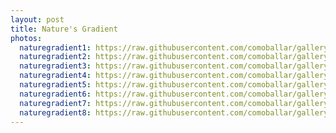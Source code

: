 ```yaml
---
layout: post
title: Nature's Gradient
photos:
  naturegradient1: https://raw.githubusercontent.com/comoballar/gallerydb/main/sky/sky01.jpg
  naturegradient2: https://raw.githubusercontent.com/comoballar/gallerydb/main/sky/sky02.jpg
  naturegradient3: https://raw.githubusercontent.com/comoballar/gallerydb/main/sky/sky04.jpg
  naturegradient4: https://raw.githubusercontent.com/comoballar/gallerydb/main/sky/sky03.jpg
  naturegradient5: https://raw.githubusercontent.com/comoballar/gallerydb/main/sky/sky06.jpg
  naturegradient6: https://raw.githubusercontent.com/comoballar/gallerydb/main/sky/sky07.jpg
  naturegradient7: https://raw.githubusercontent.com/comoballar/gallerydb/main/sky/sky05.jpg
  naturegradient8: https://raw.githubusercontent.com/comoballar/gallerydb/main/sky/sky08.jpg
---
```

